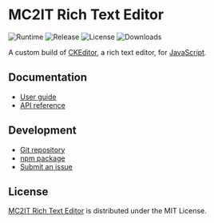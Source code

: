 # MC2IT Rich Text Editor
![Runtime](https://badgen.net/npm/node/@mc2it/rte) ![Release](https://badgen.net/npm/v/@mc2it/rte) ![License](https://badgen.net/npm/license/@mc2it/rte) ![Downloads](https://badgen.net/npm/dt/@mc2it/rte)

A custom build of [CKEditor](https://ckeditor.com/ckeditor-5), a rich text editor,
for [JavaScript](https://developer.mozilla.org/en-US/docs/Web/JavaScript).

## Documentation
- [User guide](https://github.com/mc2it/rich-text-editor/wiki)
- [API reference](https://mc2it.github.io/rich-text-editor)

## Development
- [Git repository](https://github.com/mc2it/rich-text-editor)
- [npm package](https://www.npmjs.com/package/@mc2it/rte)
- [Submit an issue](https://github.com/mc2it/rich-text-editor/issues)

## License
[MC2IT Rich Text Editor](https://github.com/mc2it/rich-text-editor) is distributed under the MIT License.
